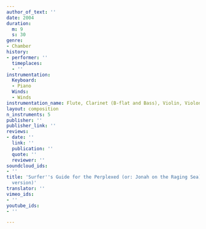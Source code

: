 ```yaml
---
author_of_text: ''
date: 2004
duration:
  m: 9
  s: 30
genre:
- Chamber
history:
- performer: ''
  timeplaces:
  - ''
instrumentation:
  Keyboard:
  - Piano
  Winds:
  - Winds
instrumentation_name: Flute, Clarinet (B-flat and Bass), Violin, Violoncello, Piano
layout: composition
n_instruments: 5
publisher: ''
publisher_link: ''
reviews:
- date: ''
  link: ''
  publication: ''
  quote: ''
  reviewer: ''
soundcloud_ids:
- ''
title: 'Surfer''s Guide for the Perplexed (or: Jonah on the Raging Sea) (Flute/Clarinet
  version)'
translator: ''
vimeo_ids:
- ''
youtube_ids:
- ''

---
```

